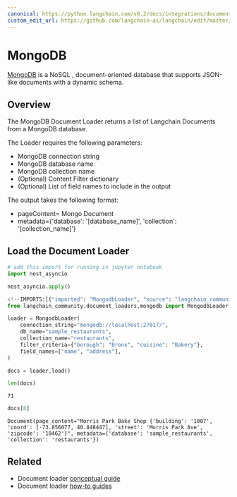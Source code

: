 ```yaml
---
canonical: https://python.langchain.com/v0.2/docs/integrations/document_loaders/mongodb/
custom_edit_url: https://github.com/langchain-ai/langchain/edit/master/docs/docs/integrations/document_loaders/mongodb.ipynb
---
```


# MongoDB

[MongoDB](https://www.mongodb.com/) is a NoSQL , document-oriented database that supports JSON-like documents with a dynamic schema.

## Overview

The MongoDB Document Loader returns a list of Langchain Documents from a MongoDB database.

The Loader requires the following parameters:

*   MongoDB connection string
*   MongoDB database name
*   MongoDB collection name
*   (Optional) Content Filter dictionary
*   (Optional) List of field names to include in the output

The output takes the following format:

- pageContent= Mongo Document
- metadata={'database': '[database_name]', 'collection': '[collection_name]'}

## Load the Document Loader


```python
# add this import for running in jupyter notebook
import nest_asyncio

nest_asyncio.apply()
```


```python
<!--IMPORTS:[{"imported": "MongodbLoader", "source": "langchain_community.document_loaders.mongodb", "docs": "https://api.python.langchain.com/en/latest/document_loaders/langchain_community.document_loaders.mongodb.MongodbLoader.html", "title": "MongoDB"}]-->
from langchain_community.document_loaders.mongodb import MongodbLoader
```


```python
loader = MongodbLoader(
    connection_string="mongodb://localhost:27017/",
    db_name="sample_restaurants",
    collection_name="restaurants",
    filter_criteria={"borough": "Bronx", "cuisine": "Bakery"},
    field_names=["name", "address"],
)
```


```python
docs = loader.load()

len(docs)
```



```output
71
```



```python
docs[0]
```



```output
Document(page_content="Morris Park Bake Shop {'building': '1007', 'coord': [-73.856077, 40.848447], 'street': 'Morris Park Ave', 'zipcode': '10462'}", metadata={'database': 'sample_restaurants', 'collection': 'restaurants'})
```



## Related

- Document loader [conceptual guide](/docs/concepts/#document-loaders)
- Document loader [how-to guides](/docs/how_to/#document-loaders)